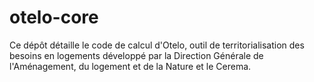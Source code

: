 # otelo-core

Ce dépôt détaille le code de calcul d'Otelo, outil de territorialisation des besoins en logements développé par la Direction Générale de l'Aménagement, du logement et de la Nature et le Cerema.



